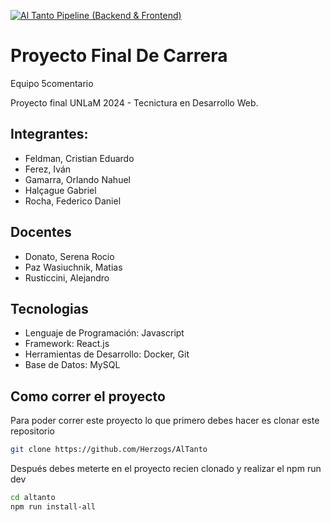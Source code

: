 [![Al Tanto Pipeline (Backend & Frontend)](https://github.com/Herzogs/AlTanto/actions/workflows/pipeline.yml/badge.svg)](https://github.com/Herzogs/AlTanto/actions/workflows/pipeline.yml)

# Proyecto Final De Carrera
Equipo 5comentario

Proyecto final UNLaM 2024 - Tecnictura en Desarrollo Web.

## **Integrantes:**

+ Feldman, Cristian Eduardo
+ Ferez, Iván
+ Gamarra, Orlando Nahuel
+ Halçague Gabriel
+ Rocha, Federico Daniel

## Docentes

- Donato, Serena Rocio
- Paz Wasiuchnik, Matias
- Rusticcini, Alejandro

## **Tecnologias**

+ Lenguaje de Programación: Javascript
+ Framework: React.js
+ Herramientas de Desarrollo: Docker, Git
+ Base de Datos: MySQL

## Como correr el proyecto

Para poder correr este proyecto lo que primero debes hacer es clonar este repositorio

``` bash
git clone https://github.com/Herzogs/AlTanto
```

Después debes meterte en el proyecto recien clonado y realizar el npm run dev

``` bash
cd altanto
npm run install-all
```
